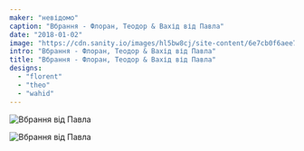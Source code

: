 ```yaml
---
maker: "невідомо"
caption: "Вбрання - Флоран, Теодор & Вахід від Павла"
date: "2018-01-02"
image: "https://cdn.sanity.io/images/hl5bw8cj/site-content/6e7cb0f6aee7fd430e5f8cff0c3351073c35b313-2000x2793.jpg"
intro: "Вбрання - Флоран, Теодор & Вахід від Павла"
title: "Вбрання - Флоран, Теодор & Вахід від Павла"
designs:
  - "florent"
  - "theo"
  - "wahid"
---
```


![Вбрання від Павла](/img/showcase/outfit-wahid-theodore-florent-by-paul/high_back.jpg "Вбрання від Павла")

![Вбрання від Павла](/img/showcase/outfit-wahid-theodore-florent-by-paul/high_front.jpg "Вбрання від Павла")
